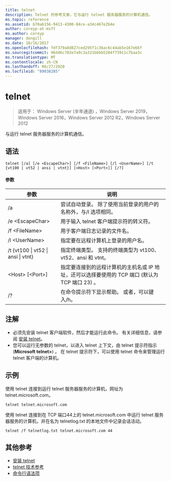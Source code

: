 ```yaml
---
title: telnet
description: Telnet 的参考文章，它与运行 telnet 服务器服务的计算机通信。
ms.topic: reference
ms.assetid: b70a6156-9413-4300-84ce-a34c467e2b4e
author: coreyp-at-msft
ms.author: coreyp
manager: dongill
ms.date: 10/16/2017
ms.openlocfilehash: fdf379a8d827ced295f1c36ac6c44ab5e167e66f
ms.sourcegitcommit: 96d46c702e7a9c3a321bbbb5284f73911c7baa3c
ms.translationtype: MT
ms.contentlocale: zh-CN
ms.lasthandoff: 08/27/2020
ms.locfileid: "89038285"
---
```

# <a name="telnet"></a>telnet

> 适用于： Windows Server (半年通道) ，Windows Server 2019，Windows Server 2016，Windows Server 2012 R2，Windows Server 2012

与运行 telnet 服务器服务的计算机通信。

## <a name="syntax"></a>语法
```
telnet [/a] [/e <EscapeChar>] [/f <FileName>] [/l <UserName>] [/t {vt100 | vt52 | ansi | vtnt}] [<Host> [<Port>]] [/?]
```
#### <a name="parameters"></a>参数
|参数|说明|
|-------|--------|
|/a|尝试自动登录。 除了使用当前登录的用户的名称外，与/l 选项相同。|
|/e \<EscapeChar>|用于输入 telnet 客户端提示符的转义符。|
|/f \<FileName>|用于客户端日志记录的文件名。|
|/l \<UserName>|指定要在远程计算机上登录的用户名。|
|/t {vt100 &#124; vt52 &#124; ansi &#124; vtnt}|指定终端类型。 支持的终端类型为 vt100、vt52、ansi 和 vtnt。|
|\<Host> [\<Port>]|指定要连接到的远程计算机的主机名或 IP 地址，还可以选择要使用的 TCP 端口 (默认为 TCP 端口 23) 。|
|/?|在命令提示符下显示帮助。 或者，可以键入/h。|

## <a name="remarks"></a>注解
-   必须先安装 telnet 客户端软件，然后才能运行此命令。 有关详细信息，请参阅 [安装 telnet](/previous-versions/windows/it-pro/windows-server-2008-R2-and-2008/cc754293(v=ws.10))。
-   您可以运行无参数的 telnet，以进入 telnet 上下文，由 telnet 提示符指示 (**Microsoft telnet>**) 。 在 telnet 提示符下，可以使用 telnet 命令来管理运行 telnet 客户端的计算机。

## <a name="examples"></a>示例
使用 telnet 连接到运行 telnet 服务器服务的计算机，网址为 telnet.microsoft.com。
```
telnet telnet.microsoft.com
```
使用 telnet 连接到在 TCP 端口44上的 telnet.microsoft.com 中运行 telnet 服务器服务的计算机，并在名为 telnetlog.txt 的本地文件中记录会话活动。
```
telnet /f telnetlog.txt telnet.microsoft.com 44
```

## <a name="additional-references"></a>其他参考
-   [安装 telnet](/previous-versions/windows/it-pro/windows-server-2008-R2-and-2008/cc754293(v=ws.10))
-   [telnet 技术参考](/previous-versions/windows/it-pro/windows-server-2008-R2-and-2008/cc754987(v=ws.10))
- [命令行语法项](command-line-syntax-key.md)
